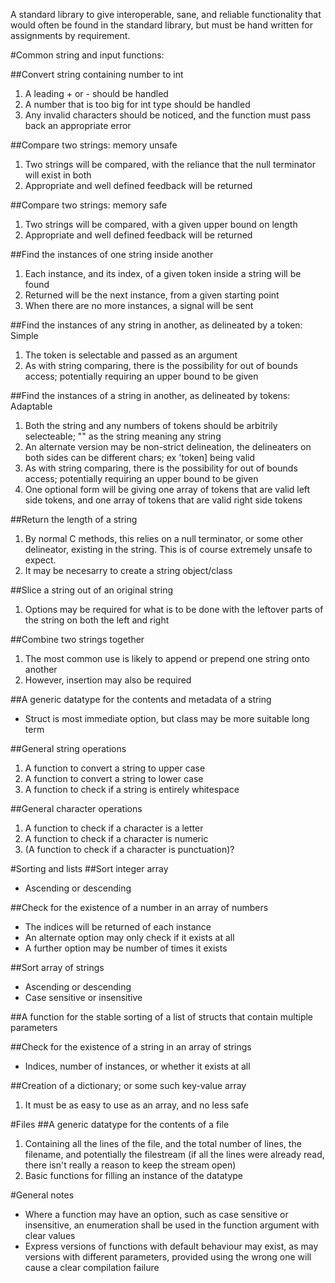 A standard library to give interoperable, sane, and reliable functionality that would often be found in the standard library, but must be hand written for assignments by requirement.


#Common string and input functions:

##Convert string containing number to int
1. A leading + or - should be handled
2. A number that is too big for int type should be handled
3. Any invalid characters should be noticed, and the function must pass back an appropriate error

##Compare two strings: memory unsafe
1. Two strings will be compared, with the reliance that the null terminator will exist in both
2. Appropriate and well defined feedback will be returned

##Compare two strings: memory safe
1. Two strings will be compared, with a given upper bound on length
2. Appropriate and well defined feedback will be returned

##Find the instances of one string inside another
1. Each instance, and its index, of a given token inside a string will be found
2. Returned will be the next instance, from a given starting point
3. When there are no more instances, a signal will be sent

##Find the instances of any string in another, as delineated by a token: Simple
1. The token is selectable and passed as an argument
2. As with string comparing, there is the possibility for out of bounds access; potentially requiring an upper bound to be given

##Find the instances of a string in another, as delineated by tokens: Adaptable
1. Both the string and any numbers of tokens should be arbitrily selecteable; "" as the string meaning any string
2. An alternate version may be non-strict delineation, the delineaters on both sides can be different chars; ex 'token] being valid
3. As with string comparing, there is the possibility for out of bounds access; potentially requiring an upper bound to be given
4. One optional form will be giving one array of tokens that are valid left side tokens, and one array of tokens that are valid right side tokens

##Return the length of a string
1. By normal C methods, this relies on a null terminator, or some other delineator, existing in the string. This is of course extremely unsafe to expect.
2. It may be necesarry to create a string object/class

##Slice a string out of an original string
1. Options may be required for what is to be done with the leftover parts of the string on both the left and right

##Combine two strings together
1. The most common use is likely to append or prepend one string onto another
2. However, insertion may also be required

##A generic datatype for the contents and metadata of a string
+ Struct is most immediate option, but class may be more suitable long term

##General string operations
1. A function to convert a string to upper case
2. A function to convert a string to lower case
3. A function to check if a string is entirely whitespace

##General character operations
1. A function to check if a character is a letter
2. A function to check if a character is numeric
3. (A function to check if a character is punctuation)?  

#Sorting and lists
##Sort integer array
+ Ascending or descending

##Check for the existence of a number in an array of numbers
+ The indices will be returned of each instance
+ An alternate option may only check if it exists at all
+ A further option may be number of times it exists

##Sort array of strings
+ Ascending or descending
+ Case sensitive or insensitive

##A function for the stable sorting of a list of structs that contain multiple parameters

##Check for the existence of a string in an array of strings
+ Indices, number of instances, or whether it exists at all

##Creation of a dictionary; or some such key-value array
1. It must be as easy to use as an array, and no less safe

#Files
##A generic datatype for the contents of a file
1. Containing all the lines of the file, and the total number of lines, the filename, and potentially the filestream (if all the lines were already read, there isn't really a reason to keep the stream open)
2. Basic functions for filling an instance of the datatype

#General notes
+ Where a function may have an option, such as case sensitive or insensitive, an enumeration shall be used in the function argument with clear values
+ Express versions of functions with default behaviour may exist, as may versions with different parameters, provided using the wrong one will cause a clear compilation failure

